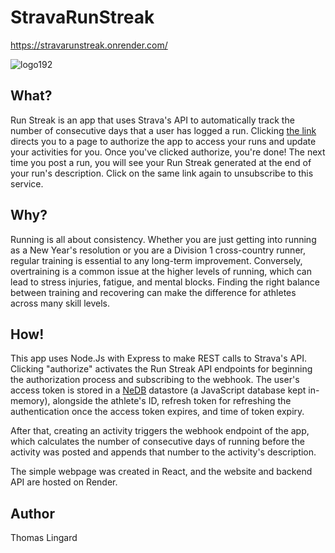 # StravaRunStreak
https://stravarunstreak.onrender.com/

![logo192](https://user-images.githubusercontent.com/63806844/210122939-7eae035c-26e9-455d-8585-f1020b2e62e4.png)

## What?
Run Streak is an app that uses Strava's API to automatically track the number of consecutive days that a user has logged a run. Clicking [the link](https://stravarunstreak.onrender.com/) directs you to a page to authorize the app to access your runs and update your activities for you. Once you've clicked authorize, you're done! The next time you post a run, you will see your Run Streak generated at the end of your run's description. Click on the same link again to unsubscribe to this service.

## Why?
Running is all about consistency. Whether you are just getting into running as a New Year's resolution or you are a Division 1 cross-country runner, regular training is essential to any long-term improvement. Conversely, overtraining is a common issue at the higher levels of running, which can lead to stress injuries, fatigue, and mental blocks. Finding the right balance between training and recovering can make the difference for athletes across many skill levels.   

## How!
This app uses Node.Js with Express to make REST calls to Strava's API. Clicking "authorize" activates the Run Streak API endpoints for beginning the authorization process and subscribing to the webhook. The user's access token is stored in a [NeDB](https://github.com/louischatriot/nedb) datastore (a JavaScript database kept in-memory), alongside the athlete's ID, refresh token for refreshing the authentication once the access token expires, and time of token expiry. 

After that, creating an activity triggers the webhook endpoint of the app, which calculates the number of consecutive days of running before the activity was posted and appends that number to the activity's description.

The simple webpage was created in React, and the website and backend API are hosted on Render.

## Author
Thomas Lingard
